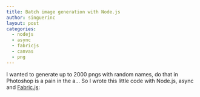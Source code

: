 ```yaml
---
title: Batch image generation with Node.js
author: singuerinc
layout: post
categories:
  - nodejs
  - async
  - fabricjs
  - canvas
  - png
---
```


I wanted to generate up to 2000 pngs with random names, do that in Photoshop is a pain in the a... So I wrote this little code with Node.js, async and <a href="http://fabricjs.com/" target="_blank">Fabric.js</a>:

<script src="https://gist.github.com/singuerinc/994d413e41cdeace4766.js?file=app.js"></script>